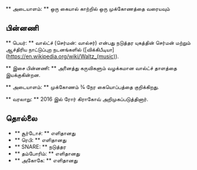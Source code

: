 ** அடையாளம்: ** ஒரு கையால் காற்றில் ஒரு முக்கோணத்தை வரையவும்

## பின்னணி

** பெயர்: ** வால்ட்ச் (செர்மன்: வால்சர்) என்பது நடுத்தர யுகத்தின் செர்மன்
மற்றும் ஆச்திரிய நாட்டுப்புற நடனங்களில் ([விக்கிபீடியா]
(https://en.wikipedia.org/wiki/Waltz_(music)).

** இசை பின்னணி: ** அனைத்து கருவிகளும் வழக்கமான வால்ட்ச் தாளத்தை இயக்குகின்றன.

** அடையாளம்: ** முக்கோணம் 3⁄4 நேர கையொப்பத்தை குறிக்கிறது.

** வரலாறு: ** 2016 இல் ரோர் கிராகோவ் அறிமுகப்படுத்தினார்.

## தொல்லை

* ** சூர்டோச்: ** எளிதானது
* ** ரெபி: ** எளிதானது
* ** SNARE: ** நடுத்தர
* ** தம்போரிம்: ** எளிதானது
* ** அகோகே: ** எளிதானது
